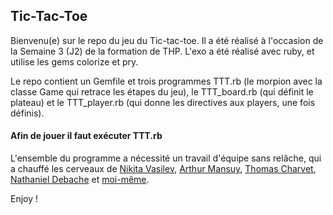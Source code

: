 ## Tic-Tac-Toe

Bienvenu(e) sur le repo du jeu du Tic-tac-toe. Il a été réalisé à l'occasion de la Semaine 3 (J2) de la formation de THP.
L'exo a été réalisé avec ruby, et utilise les gems colorize et pry.

Le repo contient un Gemfile et trois programmes TTT.rb (le morpion avec la classe Game qui retrace les étapes du jeu), le TTT_board.rb (qui définit le plateau) et le TTT_player.rb (qui donne les directives aux players, une fois définis).
#### Afin de jouer il faut exécuter TTT.rb

L'ensemble du programme a nécessité un travail d'équipe sans relâche, qui a chauffé les cerveaux de [Nikita Vasilev](https://github.com/nikitavasilev), [Arthur Mansuy](https://github.com/tutus06), [Thomas Charvet](https://github.com/Tomacth), [Nathaniel Debache](https://github.com/Natdenice) et [moi-même](https://github.com/Ysalien).

Enjoy !
